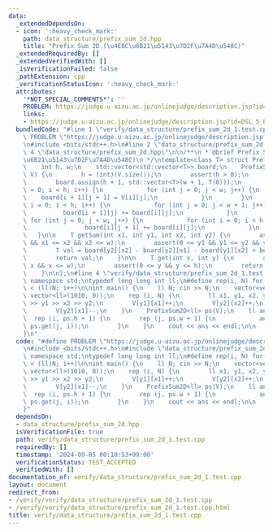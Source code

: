 ```yaml
---
data:
  _extendedDependsOn:
  - icon: ':heavy_check_mark:'
    path: data_structure/prefix_sum_2d.hpp
    title: "Prefix Sum 2D (\u4E8C\u6B21\u5143\u7D2F\u7A4D\u548C)"
  _extendedRequiredBy: []
  _extendedVerifiedWith: []
  _isVerificationFailed: false
  _pathExtension: cpp
  _verificationStatusIcon: ':heavy_check_mark:'
  attributes:
    '*NOT_SPECIAL_COMMENTS*': ''
    PROBLEM: https://judge.u-aizu.ac.jp/onlinejudge/description.jsp?id=DSL_5_B
    links:
    - https://judge.u-aizu.ac.jp/onlinejudge/description.jsp?id=DSL_5_B
  bundledCode: "#line 1 \"verify/data_structure/prefix_sum_2d_1.test.cpp\"\n#define\
    \ PROBLEM \"https://judge.u-aizu.ac.jp/onlinejudge/description.jsp?id=DSL_5_B\"\
    \n#include <bits/stdc++.h>\n#line 2 \"data_structure/prefix_sum_2d.hpp\"\n\n#line\
    \ 4 \"data_structure/prefix_sum_2d.hpp\"\n\n/**\n * @brief Prefix Sum 2D (\u4E8C\
    \u6B21\u5143\u7D2F\u7A4D\u548C)\n */\ntemplate<class T> struct PrefixSum2D {\n\
    \    int h, w;\n    std::vector<std::vector<T>> board;\n    PrefixSum2D(std::vector<std::vector<T>>&\
    \ V) {\n        h = (int)(V.size());\n        assert(h > 0);\n        w = (int)(V[0].size());\n\
    \        board.assign(h + 1, std::vector<T>(w + 1, T(0)));\n        for (int i\
    \ = 0; i < h; i++) {\n            for (int j = 0; j < w; j++) {\n            \
    \    board[i + 1][j + 1] = V[i][j];\n            }\n        }\n        for (int\
    \ i = 0; i < h; i++) {\n            for (int j = 0; j < w + 1; j++) {\n      \
    \          board[i + 1][j] += board[i][j];\n            }\n        }\n       \
    \ for (int j = 0; j < w; j++) {\n            for (int i = 0; i < h + 1; i++) {\n\
    \                board[i][j + 1] += board[i][j];\n            }\n        }\n \
    \   }\n\n    T getSum(int x1, int y1, int x2, int y2) {\n        assert(0 <= x1\
    \ && x1 <= x2 && x2 <= w);\n        assert(0 <= y1 && y1 <= y2 && y2 <= h);\n\
    \        T val = board[y2][x2] - board[y2][x1] - board[y1][x2] + board[y1][x1];\n\
    \        return val;\n    }\n\n    T get(int x, int y) {\n        assert(0 <=\
    \ x && x <= w);\n        assert(0 <= y && y <= h);\n        return board[y][x];\n\
    \    }\n\n};\n#line 4 \"verify/data_structure/prefix_sum_2d_1.test.cpp\"\nusing\
    \ namespace std;\ntypedef long long int ll;\n#define rep(i, N) for(ll i = 0; i\
    \ < (ll)N; i++)\n\nint main() {\n    ll N; cin >> N;\n    vector<vector<ll>> V(1010,\
    \ vector<ll>(1010, 0));\n    rep (i, N) {\n        ll x1, y1, x2, y2; cin >> x1\
    \ >> y1 >> x2 >> y2;\n        V[y1][x1]++;\n        V[y2][x2]++;\n        V[y1][x2]--;\n\
    \        V[y2][x1]--;\n    }\n    PrefixSum2D<ll> ps(V);\n    ll ans = 0;\n  \
    \  rep (i, ps.h + 1) {\n        rep (j, ps.w + 1) {\n            ans = max(ans,\
    \ ps.get(j, i));\n        }\n    }\n    cout << ans << endl;\n\n    return 0;\n\
    }\n"
  code: "#define PROBLEM \"https://judge.u-aizu.ac.jp/onlinejudge/description.jsp?id=DSL_5_B\"\
    \n#include <bits/stdc++.h>\n#include \"data_structure/prefix_sum_2d.hpp\"\nusing\
    \ namespace std;\ntypedef long long int ll;\n#define rep(i, N) for(ll i = 0; i\
    \ < (ll)N; i++)\n\nint main() {\n    ll N; cin >> N;\n    vector<vector<ll>> V(1010,\
    \ vector<ll>(1010, 0));\n    rep (i, N) {\n        ll x1, y1, x2, y2; cin >> x1\
    \ >> y1 >> x2 >> y2;\n        V[y1][x1]++;\n        V[y2][x2]++;\n        V[y1][x2]--;\n\
    \        V[y2][x1]--;\n    }\n    PrefixSum2D<ll> ps(V);\n    ll ans = 0;\n  \
    \  rep (i, ps.h + 1) {\n        rep (j, ps.w + 1) {\n            ans = max(ans,\
    \ ps.get(j, i));\n        }\n    }\n    cout << ans << endl;\n\n    return 0;\n\
    }"
  dependsOn:
  - data_structure/prefix_sum_2d.hpp
  isVerificationFile: true
  path: verify/data_structure/prefix_sum_2d_1.test.cpp
  requiredBy: []
  timestamp: '2024-09-05 00:10:53+09:00'
  verificationStatus: TEST_ACCEPTED
  verifiedWith: []
documentation_of: verify/data_structure/prefix_sum_2d_1.test.cpp
layout: document
redirect_from:
- /verify/verify/data_structure/prefix_sum_2d_1.test.cpp
- /verify/verify/data_structure/prefix_sum_2d_1.test.cpp.html
title: verify/data_structure/prefix_sum_2d_1.test.cpp
---
```

